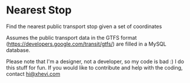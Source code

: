 # Nearest Stop
Find the nearest public transport stop given a set of coordinates

Assumes the public transport data in the GTFS format (https://developers.google.com/transit/gtfs/) are filled in a MySQL database.

Please note that I'm a designer, not a developer, so my code is bad :) I do this stuff for fun. If you would like to contribute and help with the coding, contact  hi@xhevi.com
